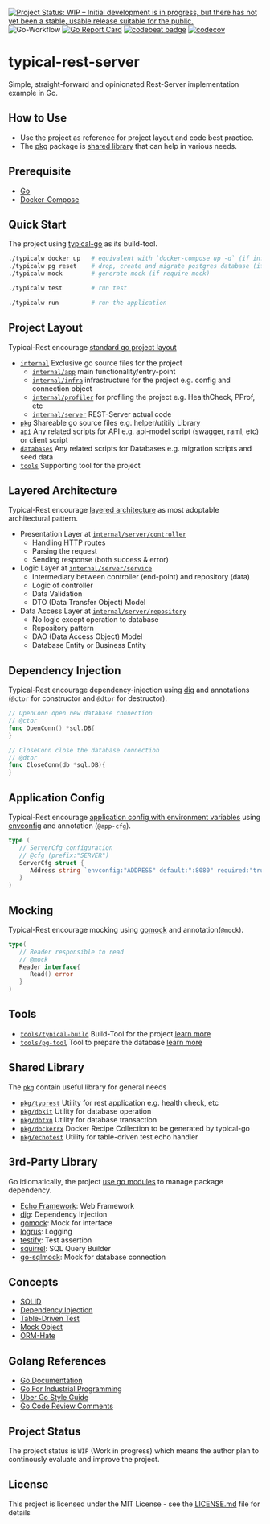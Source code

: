 [![Project Status: WIP – Initial development is in progress, but there has not yet been a stable, usable release suitable for the public.](https://www.repostatus.org/badges/latest/wip.svg)](https://www.repostatus.org/#wip)
![Go-Workflow](https://github.com/typical-go/typical-rest-server/workflows/Go/badge.svg)
[![Go Report Card](https://goreportcard.com/badge/github.com/typical-go/typical-rest-server)](https://goreportcard.com/report/github.com/typical-go/typical-rest-server)
[![codebeat badge](https://codebeat.co/badges/17e19d4b-6803-4bbb-82bb-e39fe2f1424b)](https://codebeat.co/projects/github-com-typical-go-typical-rest-server-master)
[![codecov](https://codecov.io/gh/typical-go/typical-rest-server/branch/master/graph/badge.svg)](https://codecov.io/gh/typical-go/typical-rest-server)

# typical-rest-server

Simple, straight-forward and opinionated Rest-Server implementation example in Go.

## How to Use 

- Use the project as reference for project layout and code best practice.
- The [pkg](pkg) package is [shared library](#shared-library) that can help in various needs.

## Prerequisite

- [Go](https://golang.org/doc/install) 
- [Docker-Compose](https://docs.docker.com/compose/install/)

## Quick Start

The project using [typical-go](https://github.com/typical-go/typical-go) as its build-tool.

```bash
./typicalw docker up   # equivalent with `docker-compose up -d` (if infrastructure not up)
./typicalw pg reset    # drop, create and migrate postgres database (if database not ready)
./typicalw mock        # generate mock (if require mock)

./typicalw test        # run test 

./typicalw run         # run the application
```

## Project Layout

Typical-Rest encourage [standard go project layout](https://github.com/golang-standards/project-layout)

- [`internal`](internal) Exclusive go source files for the project
  - [`internal/app`](internal/app) main functionality/entry-point
  - [`internal/infra`](internal/infra) infrastructure for the project e.g. config and connection object
  - [`internal/profiler`](internal/profiler) for profiling the project e.g. HealthCheck, PProf, etc
  - [`internal/server`](internal/server) REST-Server actual code
- [`pkg`](pkg) Shareable go source files e.g. helper/utitily Library
- [`api`](api) Any related scripts for API e.g. api-model script (swagger, raml, etc) or client script
- [`databases`](database) Any related scripts for Databases e.g. migration scripts and seed data
- [`tools`](tool) Supporting tool for the project

## Layered Architecture

Typical-Rest encourage [layered architecture](https://en.wikipedia.org/wiki/Multitier_architecture) as most adoptable architectural pattern.

- Presentation Layer at [`internal/server/controller`](internal/server/controller)
  - Handling HTTP routes
  - Parsing the request
  - Sending response (both success & error)
- Logic Layer at [`internal/server/service`](internal/server/service)
  - Intermediary between controller (end-point) and repository (data)
  - Logic of controller
  - Data Validation
  - DTO (Data Transfer Object) Model
- Data Access Layer at [`internal/server/repository`](internal/server/repository)
  - No logic except operation to database
  - Repository pattern
  - DAO (Data Access Object) Model
  - Database Entity or Business Entity

## Dependency Injection

Typical-Rest encourage dependency-injection using [dig](https://github.com/uber-go/dig) and annotations (`@ctor` for constructor and `@dtor` for destructor).

```go
// OpenConn open new database connection
// @ctor
func OpenConn() *sql.DB{
}
```

```go
// CloseConn close the database connection
// @dtor
func CloseConn(db *sql.DB){
}
```


## Application Config

Typical-Rest encourage [application config with environment variables](https://12factor.net/config) using [envconfig](https://github.com/kelseyhightower/envconfig) and annotation (`@app-cfg`). 

```go
type (
   // ServerCfg configuration
   // @cfg (prefix:"SERVER")
   ServerCfg struct {
      Address string `envconfig:"ADDRESS" default:":8080" required:"true"`
   }
)
```

## Mocking

Typical-Rest encourage mocking using [gomock](https://github.com/golang/mock) and annotation(`@mock`). 

```go
type(
   // Reader responsible to read
   // @mock
   Reader interface{
      Read() error
   }
)
```

## Tools

- [`tools/typical-build`](tools/typical-build) Build-Tool for the project [learn more](https://github.com/typical-go/typical-go)
- [`tools/pg-tool`](tools/pg-tool) Tool to prepare the database [learn more](tools/pg-tool/README.md)


## Shared Library

The [`pkg`](pkg) contain useful library for general needs

- [`pkg/typrest`](pkg/typrest) Utility for rest application e.g. health check, etc
- [`pkg/dbkit`](pkg/dbkit) Utility for database operation
- [`pkg/dbtxn`](pkg/dbtxn) Utility for database transaction
- [`pkg/dockerrx`](pkg/dockerrx) Docker Recipe Collection to be generated by typical-go
- [`pkg/echotest`](pkg/echotest) Utility for table-driven test echo handler


## 3rd-Party Library

Go idiomatically, the project [use go modules](https://blog.golang.org/using-go-modules) to manage package dependency.

- [Echo Framework](https://echo.labstack.com/): Web Framework
- [dig](https://github.com/uber-go/dig): Dependency Injection
- [gomock](https://github.com/golang/mock): Mock for interface
- [logrus](https://github.com/sirupsen/logrus): Logging
- [testify](https://github.com/stretchr/testify): Test assertion
- [squirrel](https://github.com/Masterminds/squirrel): SQL Query Builder
- [go-sqlmock](https://github.com/DATA-DOG/go-sqlmock): Mock for database connection 

## Concepts

- [SOLID](https://en.wikipedia.org/wiki/SOLID)
- [Dependency Injection](https://en.wikipedia.org/wiki/Dependency_injection) 
- [Table-Driven Test](https://github.com/golang/go/wiki/TableDrivenTests)
- [Mock Object](https://en.wikipedia.org/wiki/Mock_object) 
- [ORM-Hate](https://martinfowler.com/bliki/OrmHate.html)

## Golang References

- [Go Documentation](https://golang.org/doc/)
- [Go For Industrial Programming](https://peter.bourgon.org/go-for-industrial-programming/)
- [Uber Go Style Guide](https://github.com/uber-go/guide)
- [Go Code Review Comments](https://github.com/golang/go/wiki/CodeReviewComments)

## Project Status

The project status is `WIP` (Work in progress) which means the author plan to continously evaluate and improve the project.

## License

This project is licensed under the MIT License - see the [LICENSE.md](LICENSE.md) file for details
